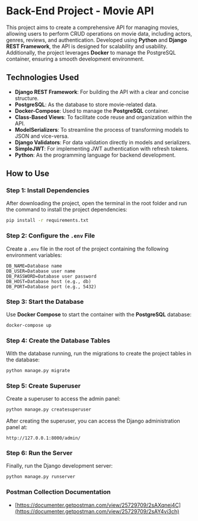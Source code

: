 # Back-End Project - Movie API

This project aims to create a comprehensive API for managing movies, allowing users to perform CRUD operations on movie data, including actors, genres, reviews, and authentication. Developed using **Python** and **Django REST Framework**, the API is designed for scalability and usability. Additionally, the project leverages **Docker** to manage the PostgreSQL container, ensuring a smooth development environment.

## Technologies Used

- **Django REST Framework**: For building the API with a clear and concise structure.
- **PostgreSQL**: As the database to store movie-related data.
- **Docker-Compose**: Used to manage the **PostgreSQL** container.
- **Class-Based Views**: To facilitate code reuse and organization within the API.
- **ModelSerializers**: To streamline the process of transforming models to JSON and vice-versa.
- **Django Validators**: For data validation directly in models and serializers.
- **SimpleJWT**: For implementing JWT authentication with refresh tokens.
- **Python**: As the programming language for backend development.

## How to Use

### Step 1: Install Dependencies

After downloading the project, open the terminal in the root folder and run the command to install the project dependencies:

```bash
pip install -r requirements.txt
```
### Step 2: Configure the `.env` File

Create a `.env` file in the root of the project containing the following environment variables:

```
DB_NAME=Database name
DB_USER=Database user name
DB_PASSWORD=Database user password
DB_HOST=Database host (e.g., db)
DB_PORT=Database port (e.g., 5432)
```

### Step 3: Start the Database

Use **Docker Compose** to start the container with the **PostgreSQL** database:

```bash
docker-compose up
```

### Step 4: Create the Database Tables

With the database running, run the migrations to create the project tables in the database:

```bash
python manage.py migrate
```

### Step 5: Create Superuser

Create a superuser to access the admin panel:

```bash
python manage.py createsuperuser
```

After creating the superuser, you can access the Django administration panel at:

```
http://127.0.0.1:8000/admin/
```

### Step 6: Run the Server

Finally, run the Django development server:

```bash
python manage.py runserver
```

### Postman Collection Documentation
- [https://documenter.getpostman.com/view/25729709/2sAXqnej4C](https://documenter.getpostman.com/view/25729709/2sAY4vi3ch)

